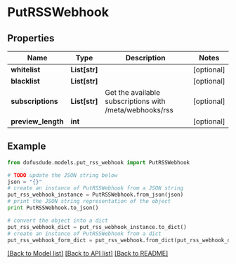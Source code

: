 # PutRSSWebhook



## Properties
Name | Type | Description | Notes
------------ | ------------- | ------------- | -------------
**whitelist** | **List[str]** |  | [optional] 
**blacklist** | **List[str]** |  | [optional] 
**subscriptions** | **List[str]** | Get the available subscriptions with /meta/webhooks/rss | [optional] 
**preview_length** | **int** |  | [optional] 

## Example

```python
from dofusdude.models.put_rss_webhook import PutRSSWebhook

# TODO update the JSON string below
json = "{}"
# create an instance of PutRSSWebhook from a JSON string
put_rss_webhook_instance = PutRSSWebhook.from_json(json)
# print the JSON string representation of the object
print PutRSSWebhook.to_json()

# convert the object into a dict
put_rss_webhook_dict = put_rss_webhook_instance.to_dict()
# create an instance of PutRSSWebhook from a dict
put_rss_webhook_form_dict = put_rss_webhook.from_dict(put_rss_webhook_dict)
```
[[Back to Model list]](../README.md#documentation-for-models) [[Back to API list]](../README.md#documentation-for-api-endpoints) [[Back to README]](../README.md)


